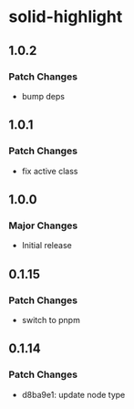 # solid-highlight

## 1.0.2

### Patch Changes

- bump deps

## 1.0.1

### Patch Changes

- fix active class

## 1.0.0

### Major Changes

- Initial release

## 0.1.15

### Patch Changes

- switch to pnpm

## 0.1.14

### Patch Changes

- d8ba9e1: update node type
